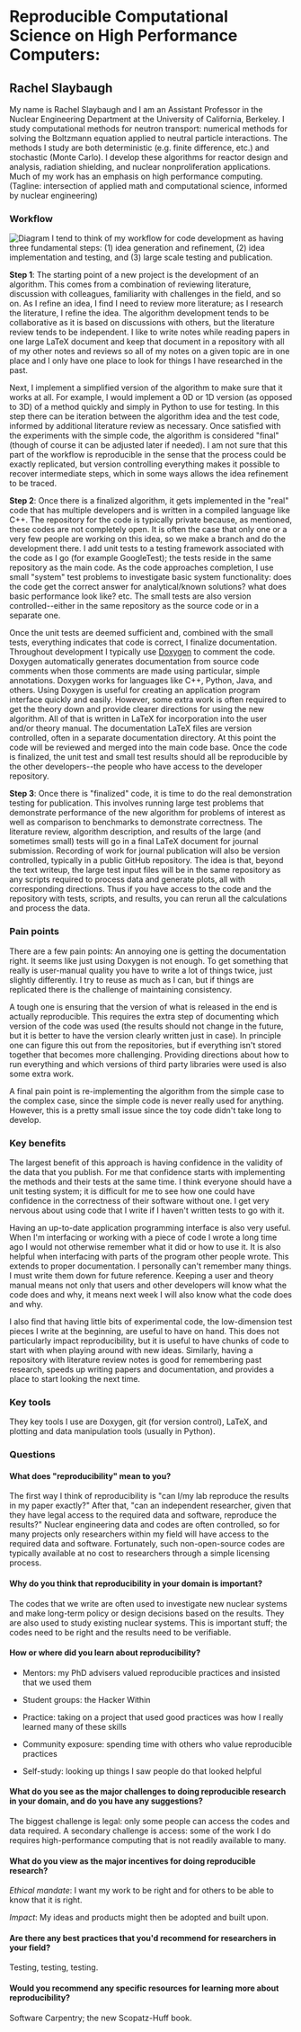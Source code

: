 Reproducible Computational Science on High Performance Computers:
=================================================================

Rachel Slaybaugh
----------------

My name is Rachel Slaybaugh and I am an Assistant Professor in the Nuclear Engineering Department at the University of California, Berkeley. I study computational methods for neutron transport: numerical methods for solving the Boltzmann equation applied to neutral particle interactions. The methods I study are both deterministic (e.g. finite difference, etc.) and stochastic (Monte Carlo). I develop these algorithms for reactor design and analysis, radiation shielding, and nuclear nonproliferation applications. Much of my work has an emphasis on high performance computing. (Tagline: intersection of applied math and computational science, informed by nuclear engineering)

### Workflow

![Diagram](slaybaugh.png) I tend to think of my workflow for code development as having three fundamental steps: (1) idea generation and refinement, (2) idea implementation and testing, and (3) large scale testing and publication.

**Step 1**: The starting point of a new project is the development of an algorithm. This comes from a combination of reviewing literature, discussion with colleagues, familiarity with challenges in the field, and so on. As I refine an idea, I find I need to review more literature; as I research the literature, I refine the idea. The algorithm development tends to be collaborative as it is based on discussions with others, but the literature review tends to be independent. I like to write notes while reading papers in one large LaTeX document and keep that document in a repository with all of my other notes and reviews so all of my notes on a given topic are in one place and I only have one place to look for things I have researched in the past.

Next, I implement a simplified version of the algorithm to make sure that it works at all. For example, I would implement a 0D or 1D version (as opposed to 3D) of a method quickly and simply in Python to use for testing. In this step there can be iteration between the algorithm idea and the test code, informed by additional literature review as necessary. Once satisfied with the experiments with the simple code, the algorithm is considered "final" (though of course it can be adjusted later if needed). I am not sure that this part of the workflow is reproducible in the sense that the process could be exactly replicated, but version controlling everything makes it possible to recover intermediate steps, which in some ways allows the idea refinement to be traced.

**Step 2**: Once there is a finalized algorithm, it gets implemented in the "real" code that has multiple developers and is written in a compiled language like C++. The repository for the code is typically private because, as mentioned, these codes are not completely open. It is often the case that only one or a very few people are working on this idea, so we make a branch and do the development there. I add unit tests to a testing framework associated with the code as I go (for example GoogleTest); the tests reside in the same repository as the main code. As the code approaches completion, I use small "system" test problems to investigate basic system functionality: does the code get the correct answer for analytical/known solutions? what does basic performance look like? etc. The small tests are also version controlled--either in the same repository as the source code or in a separate one.

Once the unit tests are deemed sufficient and, combined with the small tests, everything indicates that code is correct, I finalize documentation. Throughout development I typically use [Doxygen](http://www.stack.nl/~dimitri/doxygen/) to comment the code. Doxygen automatically generates documentation from source code comments when those comments are made using particular, simple annotations. Doxygen works for languages like C++, Python, Java, and others. Using Doxygen is useful for creating an application program interface quickly and easily. However, some extra work is often required to get the theory down and provide clearer directions for using the new algorithm. All of that is written in LaTeX for incorporation into the user and/or theory manual. The documentation LaTeX files are version controlled, often in a separate documentation directory. At this point the code will be reviewed and merged into the main code base. Once the code is finalized, the unit test and small test results should all be reproducible by the other developers--the people who have access to the developer repository.

**Step 3**: Once there is "finalized" code, it is time to do the real demonstration testing for publication. This involves running large test problems that demonstrate performance of the new algorithm for problems of interest as well as comparison to benchmarks to demonstrate correctness. The literature review, algorithm description, and results of the large (and sometimes small) tests will go in a final LaTeX document for journal submission. Recording of work for journal publication will also be version controlled, typically in a public GitHub repository. The idea is that, beyond the text writeup, the large test input files will be in the same repository as any scripts required to process data and generate plots, all with corresponding directions. Thus if you have access to the code and the repository with tests, scripts, and results, you can rerun all the calculations and process the data.

### Pain points

There are a few pain points: An annoying one is getting the documentation right. It seems like just using Doxygen is not enough. To get something that really is user-manual quality you have to write a lot of things twice, just slightly differently. I try to reuse as much as I can, but if things are replicated there is the challenge of maintaining consistency.

A tough one is ensuring that the version of what is released in the end is actually reproducible. This requires the extra step of documenting which version of the code was used (the results should not change in the future, but it is better to have the version clearly written just in case). In principle one can figure this out from the repositories, but if everything isn't stored together that becomes more challenging. Providing directions about how to run everything and which versions of third party libraries were used is also some extra work.

A final pain point is re-implementing the algorithm from the simple case to the complex case, since the simple code is never really used for anything. However, this is a pretty small issue since the toy code didn't take long to develop.

### Key benefits

The largest benefit of this approach is having confidence in the validity of the data that you publish. For me that confidence starts with implementing the methods and their tests at the same time. I think everyone should have a unit testing system; it is difficult for me to see how one could have confidence in the correctness of their software without one. I get very nervous about using code that I write if I haven't written tests to go with it.

Having an up-to-date application programming interface is also very useful. When I'm interfacing or working with a piece of code I wrote a long time ago I would not otherwise remember what it did or how to use it. It is also helpful when interfacing with parts of the program other people wrote. This extends to proper documentation. I personally can't remember many things. I must write them down for future reference. Keeping a user and theory manual means not only that users and other developers will know what the code does and why, it means next week I will also know what the code does and why.

I also find that having little bits of experimental code, the low-dimension test pieces I write at the beginning, are useful to have on hand. This does not particularly impact reproducibility, but it is useful to have chunks of code to start with when playing around with new ideas. Similarly, having a repository with literature review notes is good for remembering past research, speeds up writing papers and documentation, and provides a place to start looking the next time.

### Key tools

They key tools I use are Doxygen, git (for version control), LaTeX, and plotting and data manipulation tools (usually in Python).

### Questions

#### What does "reproducibility" mean to you?

The first way I think of reproducibility is "can I/my lab reproduce the results in my paper exactly?" After that, "can an independent researcher, given that they have legal access to the required data and software, reproduce the results?" Nuclear engineering data and codes are often controlled, so for many projects only researchers within my field will have access to the required data and software. Fortunately, such non-open-source codes are typically available at no cost to researchers through a simple licensing process.

#### Why do you think that reproducibility in your domain is important?

The codes that we write are often used to investigate new nuclear systems and make long-term policy or design decisions based on the results. They are also used to study existing nuclear systems. This is important stuff; the codes need to be right and the results need to be verifiable.

#### How or where did you learn about reproducibility?

-   Mentors: my PhD advisers valued reproducible practices and insisted that we used them

-   Student groups: the Hacker Within

-   Practice: taking on a project that used good practices was how I really learned many of these skills

-   Community exposure: spending time with others who value reproducible practices

-   Self-study: looking up things I saw people do that looked helpful

#### What do you see as the major challenges to doing reproducible research in your domain, and do you have any suggestions?

The biggest challenge is legal: only some people can access the codes and data required. A secondary challenge is access: some of the work I do requires high-performance computing that is not readily available to many.

#### What do you view as the major incentives for doing reproducible research?

*Ethical mandate*: I want my work to be right and for others to be able to know that it is right.

*Impact*: My ideas and products might then be adopted and built upon.

#### Are there any best practices that you'd recommend for researchers in your field?

Testing, testing, testing.

#### Would you recommend any specific resources for learning more about reproducibility?

Software Carpentry; the new Scopatz-Huff book.
